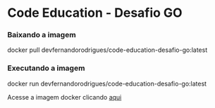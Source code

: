 # Code Education - Desafio GO

### Baixando a imagem
docker pull devfernandorodrigues/code-education-desafio-go:latest

### Executando a imagem
docker run devfernandorodrigues/code-education-desafio-go:latest

Acesse a imagem docker clicando [aqui](https://hub.docker.com/repository/docker/devfernandorodrigues/code-education-desafio-go)

